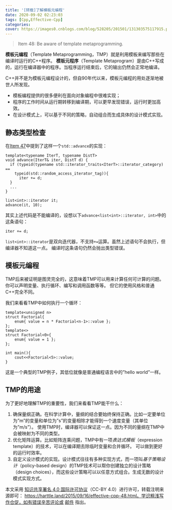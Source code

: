 ```yaml
---
title: '[转载]了解模板元编程'
date: 2020-09-02 02:23:03
tags: [Cpp,Effective-Cpp]
categories:
cover: https://images0.cnblogs.com/blog/528205/201501/131303575117915.png
---
```

<meta name="referrer" content="no-referrer" />

> Item 48: Be aware of template metaprogramming.

**模板元编程**（Template Metaprogramming，TMP）就是利用模板来编写那些在编译时运行的C++程序。 **模板元程序**（Template Metaprogram）是由C++写成的，运行在编译器中的程序。当程序运行结束后，它的输出仍然会正常地编译。

C++并不是为模板元编程设计的，但自90年代以来，模板元编程的用处逐渐地被世人所发现。

- 模板编程提供的很多便利在面向对象编程中很难实现；
- 程序的工作时间从运行期转移到编译期，可以更早发现错误，运行时更加高效。
- 在设计模式上，可以基于不同的策略，自动组合而生成具体的设计模式实现。

## 静态类型检查

在[Item 47](https://harttle.land/2015/09/15/effective-cpp-47.html)中提到了这样一个`std::advance`的实现：

```
template<typename IterT, typename DistT>
void advance(IterT& iter, DistT d) {
  if (typeid(typename std::iterator_traits<IterT>::iterator_category) ==
    typeid(std::random_access_iterator_tag)){
      iter += d;
  }
  ...
}

list<int>::iterator it;
advance(it, 10);
```

其实上述代码是不能编译的，设想以下`advance<list<int>::iterator, int>`中的这条语句：

```
iter += d;
```

`list<int>::iterator`是双向迭代器，不支持`+=`运算。虽然上述语句不会执行，但编译器不知道这一点。 编译时这条语句仍然会抛出类型错误。

## 模板元编程

TMP后来被证明是图灵完全的，这意味着TMP可以用来计算任何可计算的问题。你可以声明变量、执行循环、编写和调用函数等等。 但它的使用风格和普通C++完全不同。

我们来看看TMP中如何执行一个循环：

```
template<unsigned n>
struct Factorial{
    enum{ value = n * Factorial<n-1>::value };
};
template<>
struct Factorial<0>{
    enum{ value = 1 };
};

int main(){
    cout<<Factorial<5>::value;
}
```

这是一个典型的TMP例子，其低位就像是普通编程语言中的”hello world”一样。

## TMP的用途

为了更好地理解TMP的重要性，我们来看看TMP能干什么：

1. 确保量纲正确。在科学计算中，量纲的结合要始终保持正确。比如一定要单位为”m”的变量和单位为”s”的变量相除才能得到一个速度变量（其单位为”m/s”）。 使用TMP时，编译器可以保证这一点。因为不同的量纲在TMP中会被映射为不同的类型。
2. 优化矩阵运算。比如矩阵连乘问题，TMP中有一项*表达式模板*（expression template）的技术，可以在编译期去除临时变量和合并循环。 可以做到更好的运行时效率。
3. 自定义设计模式的实现。设计模式往往有多种实现方式，而一项叫*基于策略设计*（policy-based design）的TMP技术可以帮你创建独立的设计策略（design choices），而这些设计策略可以以任意方式组合。生成无数的设计模式实现方式。

本文采用 [知识共享署名 4.0 国际许可协议](http://creativecommons.org/licenses/by/4.0/)（CC-BY 4.0）进行许可，转载注明来源即可： https://harttle.land/2015/09/16/effective-cpp-48.html。学识粗浅写作仓促，如有错误辛苦评论或 [邮件](mailto:yangjvn@126.com) 指出。